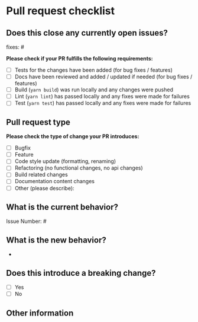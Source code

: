 # Pull request checklist

## Does this close any currently open issues?

fixes: #

**Please check if your PR fulfills the following requirements:**

- [ ] Tests for the changes have been added (for bug fixes / features)
- [ ] Docs have been reviewed and added / updated if needed (for bug fixes / features)
- [ ] Build (`yarn build`) was run locally and any changes were pushed
- [ ] Lint (`yarn lint`) has passed locally and any fixes were made for failures
- [ ] Test (`yarn test`) has passed locally and any fixes were made for failures

## Pull request type

<!-- Please do not submit updates to dependencies unless it fixes an issue. -->
<!-- Please try to limit your pull request to one type, submit multiple pull requests if needed. -->

**Please check the type of change your PR introduces:**

- [ ] Bugfix
- [ ] Feature
- [ ] Code style update (formatting, renaming)
- [ ] Refactoring (no functional changes, no api changes)
- [ ] Build related changes
- [ ] Documentation content changes
- [ ] Other (please describe):

## What is the current behavior?

<!-- Please describe the current behavior that you are modifying, or link to a relevant issue. -->

Issue Number: #

## What is the new behavior?

<!-- Please describe the behavior or changes that are being added by this PR. -->

-

## Does this introduce a breaking change?

- [ ] Yes
- [ ] No

<!-- If this introduces a breaking change, please describe the impact and migration path for existing applications below. -->

## Other information

<!-- Any other information that is important to this PR such as screenshots of how the component looks before and after the change. -->
